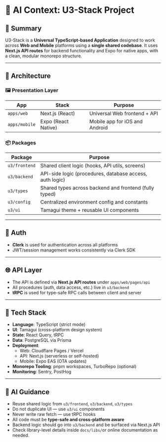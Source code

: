# 🤖 AI Context: U3-Stack Project

## 🧠 Summary

U3-Stack is a **Universal TypeScript-based Application** designed to work across **Web and Mobile** platforms using a **single shared codebase**. It uses **Next.js API routes** for backend functionality and Expo for native apps, with a clean, modular monorepo structure.

---

## 🧩 Architecture

### 🖼️ Presentation Layer

| App         | Stack               | Purpose                 |
|-------------|---------------------|--------------------------|
| `apps/web`  | Next.js (React)     | Universal Web frontend + API |
| `apps/mobile` | Expo (React Native) | Mobile app for iOS and Android |

### 📦 Packages

| Package            | Purpose                                                  |
|--------------------|----------------------------------------------------------|
| `u3/frontend`      | Shared client logic (hooks, API utils, screens)          |
| `u3/backend`       | API-side logic (procedures, database access, auth logic) |
| `u3/types`         | Shared types across backend and frontend (fully typed)   |
| `u3/config`        | Centralized environment config and constants             |
| `u3/ui`            | Tamagui theme + reusable UI components                   |

---

## 🔐 Auth

- **Clerk** is used for authentication across all platforms
- JWT/session management works consistently via Clerk SDK

---

## 🌐 API Layer

- The API is defined via **Next.js API routes** under `apps/web/pages/api`
- All procedures (auth, data access, etc.) live in `u3/backend`
- **tRPC** is used for type-safe RPC calls between client and server

---

## 🔧 Tech Stack

- **Language**: TypeScript (strict mode)
- **UI**: Tamagui (cross-platform design system)
- **State**: React Query, tRPC
- **Data**: PostgreSQL via Prisma
- **Deployment**:
  - Web: Cloudflare Pages / Vercel
  - API: Next.js (serverless or self-hosted)
  - Mobile: Expo EAS (OTA updates)
- **Monorepo Tooling**: pnpm workspaces, TurboRepo (optional)
- **Monitoring**: Sentry, PostHog

---

## 🧠 AI Guidance

- Reuse shared logic from `u3/frontend`, `u3/backend`, `u3/types`
- Do not duplicate UI — use `u3/ui` components
- Never write raw fetch — use tRPC hooks
- All code must be **type-safe and cross-platform aware**
- Backend logic should go into `u3/backend` and be surfaced via Next.js API
- Check library-level details inside `docs/libs/`or online documentation as needed.
